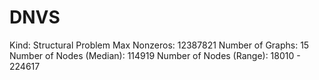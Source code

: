 # DNVS

Kind: Structural Problem
Max Nonzeros: 12387821
Number of Graphs: 15
Number of Nodes (Median): 114919
Number of Nodes (Range): 18010 - 224617
